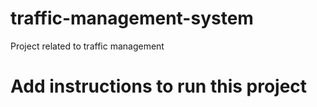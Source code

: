 # traffic-management-system
Project related to traffic management

# Add instructions to run this project